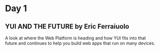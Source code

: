 # Day 1

## YUI AND THE FUTURE by Eric Ferraiuolo

A look at where the Web Platform is heading and how YUI fits into that future and continues to help you build web apps that run on many devices.


